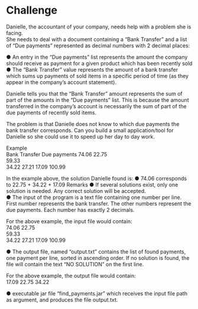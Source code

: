 Challenge
====================

Danielle, the accountant of your company, needs help with a problem she is facing.  
She needs to deal with a document containing a “Bank Transfer” and a list of 
“Due payments” represented as  decimal numbers with 2 decimal places: 

● An entry in the “Due payments” list represents the amount the 
  company should receive as payment for a given product which has been recently sold 
● The  “Bank Transfer” value represents the amount of a bank transfer which sums up 
  payments of sold items in a specific period of time (as they appear in the company’s 
  account statement). 

Danielle tells you that the “Bank Transfer” amount represents the sum of part 
of the amounts in the “Due payments” list. This is because the amount transferred 
in the company’s account is necessarily the sum of part of the due payments 
of recently sold items. 

The problem is that Danielle does not know to which due payments the bank transfer 
corresponds.  Can you build a small application/tool for Danielle so she could 
use it to speed up her day to day work.  

Example   
Bank Transfer  Due payments 
74.06
22.75   
59.33  
34.22 
27.21 
17.09 
100.99 

In the example above, the solution Danielle found is: 
●  74.06 corresponds to 22.75 + 34.22 + 17.09 Remarks 
● If several solutions exist, only one solution is needed.
  Any correct solution will be accepted.  
● The input of the program is a text file containing one number per line.
   First number represents the bank transfer. The other numbers represent 
   the due payments. Each number has exactly 2 decimals.  
   
For the above example, the input file would contain:  
74.06 
22.75  
59.33  
34.22 
27.21 
17.09 
100.99 

● The output file, named “output.txt” contains the list of found payments, 
  one payment per line, sorted in ascending order. If no solution is found,
  the file will contain the text “NO SOLUTION” on the first line. 
   
For the above example, the output file would contain:  
17.09 
22.75 
34.22

●  executable jar file “find_payments.jar” which receives the input file path 
   as argument, and produces the file output.txt.  